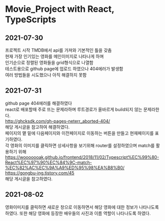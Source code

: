 Movie_Project
with React, TypeScripts
============
2021-07-30
-----------
프로젝트 시작 TMDB에서 api를 가져와 기본적인 틀을 갖춤   
현재 가장 인기있는 영화를 메인이미지로 나타나게 하며   
인기순으로 정렬된 영화들을 grid형식으로 나열함   
테스트용으로 github page에 업로드 하였으나 404에러가 발생함   
여러 방법들을 시도했으나 아직 해결하지 못함   

2021-07-31
----------
github page 404에러를 해결하였다   
react로 배포할때 주로 뜨는 문제라하며 루트경로가 올바르게 build되지 않는 문제라한다.   
http://ghcksdk.com/gh-pages-neterr_aborted-404/   
해당 게시글을 참고하여 해결하였다.   
페이지의 맽 밑에 다음페이지와 이전페이지로 이동하는 버튼을 만들고 현재페이지를 표기하였다.   
각 영화의 이미지를 클릭하면 상세사항을 보기위해 router를 설정하였으며 match를 활용하기 위해   
https://wooooooak.github.io/frontend/2018/11/02/Typescript%EC%99%80-React%EC%97%90%EC%84%9C-match-%EC%82%AC%EC%9A%A9%ED%95%98%EA%B8%B0/   
https://gongbu-ing.tistory.com/45   
해당 게시글을 참고하였다.   

2021-08-02
----------
영화이미지를 클릭하면 새로운 창으로 이동하면서 해당 영화에 대한 정보가 나타나도록 하였다.
또한 해당 영화에 등장한 배우들의 사진과 이름 역할이 나타나도록 하였다.